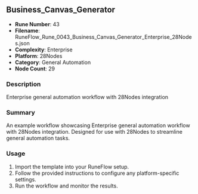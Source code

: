 ## Business_Canvas_Generator

- **Rune Number**: 43
- **Filename**: RuneFlow_Rune_0043_Business_Canvas_Generator_Enterprise_28Nodes.json
- **Complexity**: Enterprise
- **Platform**: 28Nodes
- **Category**: General Automation
- **Node Count**: 29

### Description
Enterprise general automation workflow with 28Nodes integration

### Summary
An example workflow showcasing Enterprise general automation workflow with 28Nodes integration. Designed for use with 28Nodes to streamline general automation tasks.

### Usage
1. Import the template into your RuneFlow setup.
2. Follow the provided instructions to configure any platform-specific settings.
3. Run the workflow and monitor the results.

